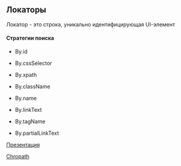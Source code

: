 ## Локаторы

Локатор - это строка, уникально идентифицирующая UI-элемент


#### Стратегии поиска

- By.id

- By.cssSelector

- By.xpath

- By.className

- By.name

- By.linkText

- By.tagName

- By.partialLinkText

[Презентация](https://docs.google.com/presentation/d/1eZfypXmWeZuhTzH4xHdfH-3ibLb-UHy7/edit?usp=share_link&ouid=100462493827587974016&rtpof=true&sd=true)

[Chropath](https://chrome.google.com/webstore/detail/chropath/ljngjbnaijcbncmcnjfhigebomdlkcjo)